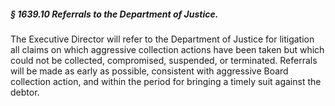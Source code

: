 ##### § 1639.10 Referrals to the Department of Justice. #####

The Executive Director will refer to the Department of Justice for litigation all claims on which aggressive collection actions have been taken but which could not be collected, compromised, suspended, or terminated. Referrals will be made as early as possible, consistent with aggressive Board collection action, and within the period for bringing a timely suit against the debtor.
